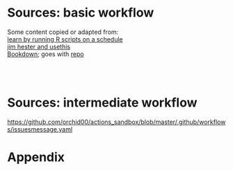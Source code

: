 # Sources: basic workflow

Some content copied or adapted from: 
<br>[learn by running R scripts on a schedule](https://blog.simonpcouch.com/blog/r-github-actions-commit/)
<br>[jim hester and usethis](https://www.jimhester.com/talk/2020-rsc-github-actions/)
<br>[Bookdown](https://orchid00.github.io/actions_sandbox/understanding-yaml.html#github-action-options); goes with [repo](https://github.com/orchid00/actions_sandbox/tree/main) 



<br>
<br>

# Sources: intermediate workflow


https://github.com/orchid00/actions_sandbox/blob/master/.github/workflows/issuesmessage.yaml


# Appendix


<br>
<br>

